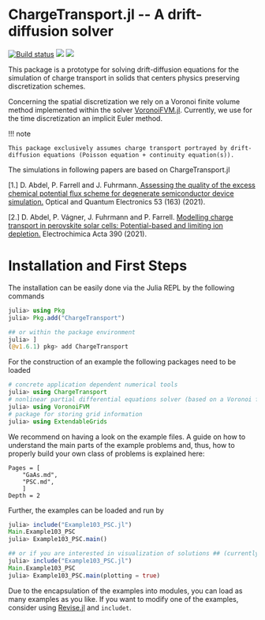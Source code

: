 ChargeTransport.jl -- A drift-diffusion solver 
================================

[![Build status](https://github.com/PatricioFarrell/ChargeTransport.jl/workflows/linux-macos-windows/badge.svg)](https://github.com/PatricioFarrell/ChargeTransport.jl/actions)
[![](https://img.shields.io/badge/docs-stable-blue.svg)](https://PatricioFarrell.github.io/ChargeTransport.jl/stable)
[![](https://img.shields.io/badge/docs-dev-blue.svg)](https://PatricioFarrell.github.io/ChargeTransport.jl/dev)


This package is a prototype for solving drift-diffusion equations for the simulation of charge transport in solids that centers physics preserving discretization schemes.

Concerning the spatial discretization we rely on a Voronoi finite volume method implemented within the solver [VoronoiFVM.jl](https://github.com/j-fu/VoronoiFVM.jl). Currently, we use for the time discretization an implicit Euler method.

!!! note

    This package exclusively assumes charge transport portrayed by drift-diffusion equations (Poisson equation + continuity equation(s)).


The simulations in following papers are based on ChargeTransport.jl

[1.] D. Abdel, P. Farrell and J. Fuhrmann.[ Assessing the quality of the excess chemical potential flux scheme for degenerate semiconductor device simulation.](https://link.springer.com/article/10.1007/s11082-021-02803-4) Optical and Quantum Electronics 53 (163) (2021).

[2.] D. Abdel, P. Vágner, J. Fuhrmann and P. Farrell. [Modelling charge transport in perovskite solar cells: Potential-based and limiting ion depletion.](https://www.sciencedirect.com/science/article/abs/pii/S0013468621009865) Electrochimica Acta 390 (2021).

Installation and First Steps
================================
The installation can be easily done via the Julia REPL by the following commands

```julia
julia> using Pkg
julia> Pkg.add("ChargeTransport")

## or within the package environment
julia> ]
(@v1.6.1) pkg> add ChargeTransport
```

For the construction of an example the following packages need to be loaded

```julia
# concrete application dependent numerical tools
julia> using ChargeTransport
# nonlinear partial differential equations solver (based on a Voronoi finite volume method)
julia> using VoronoiFVM
# package for storing grid information
julia> using ExtendableGrids
```
We recommend on having a look on the example files. A guide on how to understand the main parts of the example problems and, thus, how to properly build your own class of problems is explained here:

```@contents
Pages = [
    "GaAs.md",
    "PSC.md",
    ]
Depth = 2
```

Further, the examples can be loaded and run by 

```julia
julia> include("Example103_PSC.jl")
Main.Example103_PSC
julia> Example103_PSC.main()

## or if you are interested in visualization of solutions ## (currently, predefined functions only tested with PyPlot)
julia> include("Example103_PSC.jl")
Main.Example103_PSC
julia> Example103_PSC.main(plotting = true)
```
Due to the encapsulation of the examples into modules, you can load as many examples as you like. If you want to modify one of the examples, consider using [Revise.jl](https://github.com/timholy/Revise.jl) and `includet`.

